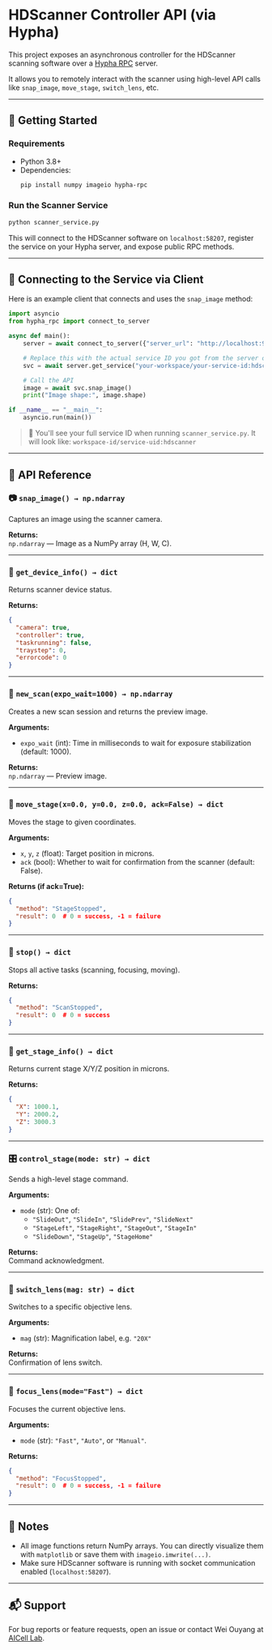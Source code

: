 # HDScanner Controller API (via Hypha)

This project exposes an asynchronous controller for the HDScanner scanning software over a [Hypha RPC](https://hypha.io) server.

It allows you to remotely interact with the scanner using high-level API calls like `snap_image`, `move_stage`, `switch_lens`, etc.

---

## 🚀 Getting Started

### Requirements

- Python 3.8+
- Dependencies:
  ```bash
  pip install numpy imageio hypha-rpc
  ```

### Run the Scanner Service

```bash
python scanner_service.py
```

This will connect to the HDScanner software on `localhost:58207`, register the service on your Hypha server, and expose public RPC methods.

---

## 🔌 Connecting to the Service via Client

Here is an example client that connects and uses the `snap_image` method:

```python
import asyncio
from hypha_rpc import connect_to_server

async def main():
    server = await connect_to_server({"server_url": "http://localhost:9527"})

    # Replace this with the actual service ID you got from the server output
    svc = await server.get_service("your-workspace/your-service-id:hdscanner")

    # Call the API
    image = await svc.snap_image()
    print("Image shape:", image.shape)

if __name__ == "__main__":
    asyncio.run(main())
```

> 📝 You'll see your full service ID when running `scanner_service.py`. It will look like:
> `workspace-id/service-uid:hdscanner`

---

## 🧠 API Reference

### 📷 `snap_image() → np.ndarray`
Captures an image using the scanner camera.

**Returns:**  
`np.ndarray` — Image as a NumPy array (H, W, C).

---

### 🧪 `get_device_info() → dict`
Returns scanner device status.

**Returns:**
```json
{
  "camera": true,
  "controller": true,
  "taskrunning": false,
  "traystep": 0,
  "errorcode": 0
}
```

---

### 🧫 `new_scan(expo_wait=1000) → np.ndarray`
Creates a new scan session and returns the preview image.

**Arguments:**
- `expo_wait` (int): Time in milliseconds to wait for exposure stabilization (default: 1000).

**Returns:**  
`np.ndarray` — Preview image.

---

### 🧭 `move_stage(x=0.0, y=0.0, z=0.0, ack=False) → dict`
Moves the stage to given coordinates.

**Arguments:**
- `x`, `y`, `z` (float): Target position in microns.
- `ack` (bool): Whether to wait for confirmation from the scanner (default: False).

**Returns (if ack=True):**
```json
{
  "method": "StageStopped",
  "result": 0  # 0 = success, -1 = failure
}
```

---

### 🛑 `stop() → dict`
Stops all active tasks (scanning, focusing, moving).

**Returns:**
```json
{
  "method": "ScanStopped",
  "result": 0  # 0 = success
}
```

---

### 📍 `get_stage_info() → dict`
Returns current stage X/Y/Z position in microns.

**Returns:**
```json
{
  "X": 1000.1,
  "Y": 2000.2,
  "Z": 3000.3
}
```

---

### 🎛️ `control_stage(mode: str) → dict`
Sends a high-level stage command.

**Arguments:**
- `mode` (str): One of:
  - `"SlideOut"`, `"SlideIn"`, `"SlidePrev"`, `"SlideNext"`
  - `"StageLeft"`, `"StageRight"`, `"StageOut"`, `"StageIn"`
  - `"SlideDown"`, `"StageUp"`, `"StageHome"`

**Returns:**  
Command acknowledgment.

---

### 🔬 `switch_lens(mag: str) → dict`
Switches to a specific objective lens.

**Arguments:**
- `mag` (str): Magnification label, e.g. `"20X"`

**Returns:**  
Confirmation of lens switch.

---

### 📡 `focus_lens(mode="Fast") → dict`
Focuses the current objective lens.

**Arguments:**
- `mode` (str): `"Fast"`, `"Auto"`, or `"Manual"`.

**Returns:**
```json
{
  "method": "FocusStopped",
  "result": 0  # 0 = success, -1 = failure
}
```

---

## 🧩 Notes

- All image functions return NumPy arrays. You can directly visualize them with `matplotlib` or save them with `imageio.imwrite(...)`.
- Make sure HDScanner software is running with socket communication enabled (`localhost:58207`).

---

## 📬 Support

For bug reports or feature requests, open an issue or contact Wei Ouyang at [AICell Lab](https://aicell.io).

```
